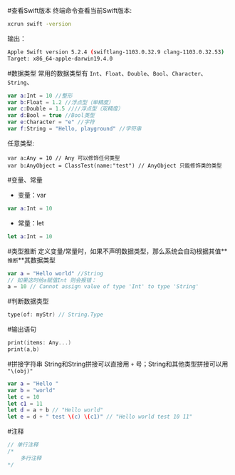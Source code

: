 #查看Swift版本
终端命令查看当前Swift版本:
```bash
xcrun swift -version
```

输出：

```bash
Apple Swift version 5.2.4 (swiftlang-1103.0.32.9 clang-1103.0.32.53)
Target: x86_64-apple-darwin19.4.0
```


#数据类型
常用的数据类型有 `Int`、`Float`、`Double`、`Bool`、`Character`、`String`、 
```swift
var a:Int = 10 //整形
var b:Float = 1.2 //浮点型（单精度）
var c:Double = 1.5 ////浮点型（双精度）
var d:Bool = true //Bool类型
var e:Character = "e" //字符
var f:String = "Hello, playground" //字符串
```

任意类型: 
```sw
var a:Any = 10 // Any 可以修饰任何类型
var b:AnyObject = ClassTest(name:"test") // AnyObject 只能修饰类的类型
```

#变量、常量
- 变量：var

```swift
var a:Int = 10
```

- 常量：let

```swift
let a:Int = 10
```

#类型推断
定义变量/常量时，如果不声明数据类型，那么系统会自动根据其值**`推断`**其数据类型
```swift
var a = "Hello world" //String
// 如果这时给a赋值Int 则会报错：
a = 10 // Cannot assign value of type 'Int' to type 'String'
```

#判断数据类型

```swift
type(of: myStr) // String.Type
```

#输出语句

```swift
print(items: Any...)
print(a,b)
```

#拼接字符串
String和String拼接可以直接用 `+` 号；String和其他类型拼接可以用 `"\(obj)"`
```swift
var a = "Hello "
var b = "world"
let c = 10
let c1 = 11
let d = a + b // "Hello world"
let e = d + " test \(c) \(c1)" // "Hello world test 10 11"
```

#注释
```swift
// 单行注释
/*
    多行注释
*/
```
